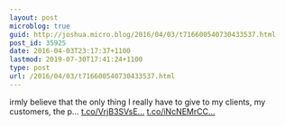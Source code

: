 ```yaml
---
layout: post
microblog: true
guid: http://joshua.micro.blog/2016/04/03/t716600540730433537.html
post_id: 35925
date: 2016-04-03T23:17:37+1100
lastmod: 2019-07-30T17:41:24+1100
type: post
url: /2016/04/03/t716600540730433537.html
---
```

irmly believe that the only thing I really have to give to my clients, my customers, the p… [t.co/VrjB3SVsE...](https://t.co/VrjB3SVsE8) [t.co/iNcNEMrCC...](https://t.co/iNcNEMrCCB)
